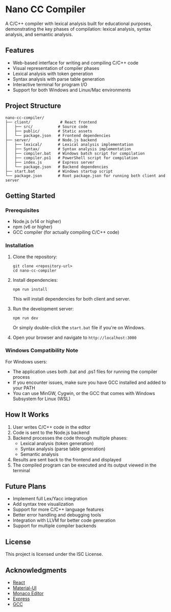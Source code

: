 # Nano CC Compiler

A C/C++ compiler with lexical analysis built for educational purposes, demonstrating the key phases of compilation: lexical analysis, syntax analysis, and semantic analysis.

## Features

- Web-based interface for writing and compiling C/C++ code
- Visual representation of compiler phases
- Lexical analysis with token generation
- Syntax analysis with parse table generation
- Interactive terminal for program I/O
- Support for both Windows and Linux/Mac environments

## Project Structure

```
nano-cc-compiler/
├── client/             # React frontend
│   ├── src/           # Source code
│   ├── public/        # Static assets
│   └── package.json   # Frontend dependencies
├── server/            # Node.js backend
│   ├── lexical/       # Lexical analysis implementation
│   ├── Syntax/        # Syntax analysis implementation
│   ├── compiler.bat   # Windows batch script for compilation
│   ├── compiler.ps1   # PowerShell script for compilation
│   ├── index.js       # Express server
│   └── package.json   # Backend dependencies
├── start.bat          # Windows startup script
└── package.json       # Root package.json for running both client and server
```

## Getting Started

### Prerequisites

- Node.js (v14 or higher)
- npm (v6 or higher)
- GCC compiler (for actually compiling C/C++ code)

### Installation

1. Clone the repository:
   ```
   git clone <repository-url>
   cd nano-cc-compiler
   ```

2. Install dependencies:
   ```
   npm run install
   ```
   This will install dependencies for both client and server.

3. Run the development server:
   ```
   npm run dev
   ```
   Or simply double-click the `start.bat` file if you're on Windows.

4. Open your browser and navigate to `http://localhost:3000`

### Windows Compatibility Note

For Windows users:
- The application uses both .bat and .ps1 files for running the compiler process
- If you encounter issues, make sure you have GCC installed and added to your PATH
- You can use MinGW, Cygwin, or the GCC that comes with Windows Subsystem for Linux (WSL)

## How It Works

1. User writes C/C++ code in the editor
2. Code is sent to the Node.js backend
3. Backend processes the code through multiple phases:
   - Lexical analysis (token generation)
   - Syntax analysis (parse table generation)
   - Semantic analysis
4. Results are sent back to the frontend and displayed
5. The compiled program can be executed and its output viewed in the terminal

## Future Plans

- Implement full Lex/Yacc integration
- Add syntax tree visualization
- Support for more C/C++ language features
- Better error handling and debugging tools
- Integration with LLVM for better code generation
- Support for multiple compiler backends

## License

This project is licensed under the ISC License.

## Acknowledgments

- [React](https://reactjs.org/)
- [Material-UI](https://mui.com/)
- [Monaco Editor](https://microsoft.github.io/monaco-editor/)
- [Express](https://expressjs.com/)
- [GCC](https://gcc.gnu.org/) 